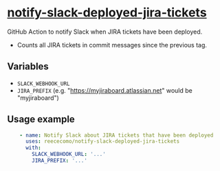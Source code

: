 # [notify-slack-deployed-jira-tickets](https://github.com/reececomo/notify-slack-deployed-jira-tickets)

GitHub Action to notify Slack when JIRA tickets have been deployed.

* Counts all JIRA tickets in commit messages since the previous tag.

## Variables

- `SLACK_WEBHOOK_URL`
- `JIRA_PREFIX` (e.g. "https://myjiraboard.atlassian.net" would be "myjiraboard")

## Usage example

```yaml
    - name: Notify Slack about JIRA tickets that have been deployed
      uses: reececomo/notify-slack-deployed-jira-tickets
      with:
        SLACK_WEBHOOK_URL: '...'
        JIRA_PREFIX: '...'
```
